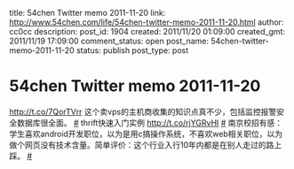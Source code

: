 title: 54chen Twitter memo 2011-11-20 
link: http://www.54chen.com/life/54chen-twitter-memo-2011-11-20.html
author: cc0cc
description: 
post_id: 1904
created: 2011/11/20 01:09:00
created_gmt: 2011/11/19 17:09:00
comment_status: open
post_name: 54chen-twitter-memo-2011-11-20
status: publish
post_type: post

# 54chen Twitter memo 2011-11-20 

<http://t.co/7QorTVrr> 这个卖vps的主机商收集的知识点真不少，包括监控报警安全数据库很全面。 [#](http://twitter.com/54chen/statuses/137777235938639872) thrift快速入门实例 <http://t.co/rjYGRvHI> [#](http://twitter.com/54chen/statuses/137401866442113025) 南京校招有感：学生喜欢android开发职位，以为是用c搞操作系统，不喜欢web相关职位，以为做个网页没有技术含量。简单评价：这个行业入行10年内都是在别人走过的路上踩。 [#](http://twitter.com/54chen/statuses/135932944882741248)